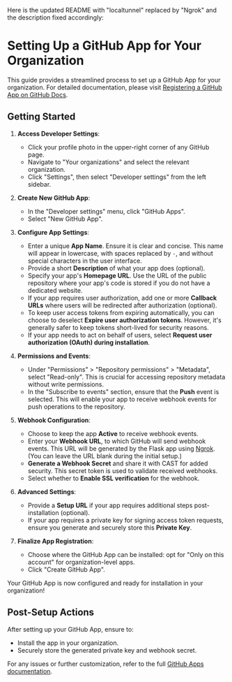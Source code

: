 Here is the updated README with "localtunnel" replaced by "Ngrok" and the description fixed accordingly:

# Setting Up a GitHub App for Your Organization

This guide provides a streamlined process to set up a GitHub App for your organization. For detailed documentation, please visit [Registering a GitHub App on GitHub Docs](https://docs.github.com/en/apps/creating-github-apps/registering-a-github-app/registering-a-github-app#registering-a-github-app).

## Getting Started

1. **Access Developer Settings**: 
   - Click your profile photo in the upper-right corner of any GitHub page.
   - Navigate to "Your organizations" and select the relevant organization.
   - Click "Settings", then select "Developer settings" from the left sidebar.

2. **Create New GitHub App**:
   - In the "Developer settings" menu, click "GitHub Apps".
   - Select "New GitHub App".

3. **Configure App Settings**:
   - Enter a unique **App Name**. Ensure it is clear and concise. This name will appear in lowercase, with spaces replaced by `-`, and without special characters in the user interface.
   - Provide a short **Description** of what your app does (optional).
   - Specify your app's **Homepage URL**. Use the URL of the public repository where your app's code is stored if you do not have a dedicated website.
   - If your app requires user authorization, add one or more **Callback URLs** where users will be redirected after authorization (optional).
   - To keep user access tokens from expiring automatically, you can choose to deselect **Expire user authorization tokens**. However, it's generally safer to keep tokens short-lived for security reasons.
   - If your app needs to act on behalf of users, select **Request user authorization (OAuth) during installation**.

4. **Permissions and Events**:
   - Under "Permissions" > "Repository permissions" > "Metadata", select "Read-only". This is crucial for accessing repository metadata without write permissions.
   - In the "Subscribe to events" section, ensure that the **Push** event is selected. This will enable your app to receive webhook events for push operations to the repository.

5. **Webhook Configuration**:
   - Choose to keep the app **Active** to receive webhook events.
   - Enter your **Webhook URL**, to which GitHub will send webhook events. This URL will be generated by the Flask app using [Ngrok](https://ngrok.com/). (You can leave the URL blank during the initial setup.)
   - **Generate a Webhook Secret** and share it with CAST for added security. This secret token is used to validate received webhooks.
   - Select whether to **Enable SSL verification** for the webhook.

6. **Advanced Settings**:
   - Provide a **Setup URL** if your app requires additional steps post-installation (optional).
   - If your app requires a private key for signing access token requests, ensure you generate and securely store this **Private Key**.

7. **Finalize App Registration**:
   - Choose where the GitHub App can be installed: opt for "Only on this account" for organization-level apps.
   - Click "Create GitHub App".

Your GitHub App is now configured and ready for installation in your organization!

## Post-Setup Actions

After setting up your GitHub App, ensure to:
- Install the app in your organization.
- Securely store the generated private key and webhook secret.

For any issues or further customization, refer to the full [GitHub Apps documentation](https://docs.github.com/en/apps/creating-github-apps/registering-a-github-app/registering-a-github-app#registering-a-github-app).
